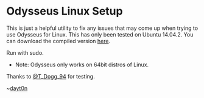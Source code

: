 Odysseus Linux Setup
====================

This is just a helpful utility to fix any issues that may come up when trying to use Odysseus for Linux. This has only been tested on Ubuntu 14.04.2. You can download the compiled version [here](http://t.co/3V2b0kNZhM).

Run with sudo.

* Note: Odysseus only works on 64bit distros of Linux. 

Thanks to [@T_Dogg_94](https://twitter.com/T_Dogg_94) for testing.

~[dayt0n](https://twitter.com/daytonhasty)